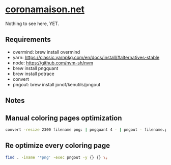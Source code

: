 # [coronamaison.net](https://coronamaison.net)

Nothing to see here, YET.

## Requirements

- overmind: brew install overmind
- yarn: https://classic.yarnpkg.com/en/docs/install/#alternatives-stable
- node: https://github.com/nvm-sh/nvm
- brew install pngquant
- brew install potrace
- convert
- pngout: brew install jonof/kenutils/pngout

## Notes

## Manual coloring pages optimization

```bash
convert -resize 2300 filename png: | pngquant 4 - | pngout - filename.png -y
```

## Re optimize every coloring page

```bash
find . -iname '*png' -exec pngout -y {} {} \;
```
